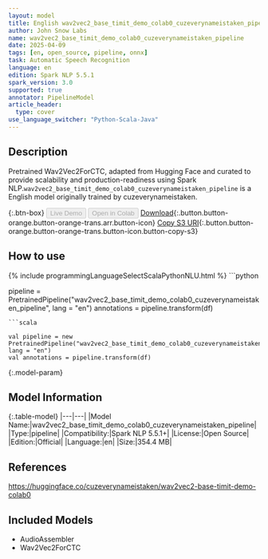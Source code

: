 ```yaml
---
layout: model
title: English wav2vec2_base_timit_demo_colab0_cuzeverynameistaken_pipeline pipeline Wav2Vec2ForCTC from cuzeverynameistaken
author: John Snow Labs
name: wav2vec2_base_timit_demo_colab0_cuzeverynameistaken_pipeline
date: 2025-04-09
tags: [en, open_source, pipeline, onnx]
task: Automatic Speech Recognition
language: en
edition: Spark NLP 5.5.1
spark_version: 3.0
supported: true
annotator: PipelineModel
article_header:
  type: cover
use_language_switcher: "Python-Scala-Java"
---
```


## Description

Pretrained Wav2Vec2ForCTC, adapted from Hugging Face and curated to provide scalability and production-readiness using Spark NLP.`wav2vec2_base_timit_demo_colab0_cuzeverynameistaken_pipeline` is a English model originally trained by cuzeverynameistaken.

{:.btn-box}
<button class="button button-orange" disabled>Live Demo</button>
<button class="button button-orange" disabled>Open in Colab</button>
[Download](https://s3.amazonaws.com/auxdata.johnsnowlabs.com/public/models/wav2vec2_base_timit_demo_colab0_cuzeverynameistaken_pipeline_en_5.5.1_3.0_1744161622235.zip){:.button.button-orange.button-orange-trans.arr.button-icon}
[Copy S3 URI](s3://auxdata.johnsnowlabs.com/public/models/wav2vec2_base_timit_demo_colab0_cuzeverynameistaken_pipeline_en_5.5.1_3.0_1744161622235.zip){:.button.button-orange.button-orange-trans.button-icon.button-copy-s3}

## How to use



<div class="tabs-box" markdown="1">
{% include programmingLanguageSelectScalaPythonNLU.html %}
```python

pipeline = PretrainedPipeline("wav2vec2_base_timit_demo_colab0_cuzeverynameistaken_pipeline", lang = "en")
annotations =  pipeline.transform(df)   

```
```scala

val pipeline = new PretrainedPipeline("wav2vec2_base_timit_demo_colab0_cuzeverynameistaken_pipeline", lang = "en")
val annotations = pipeline.transform(df)

```
</div>

{:.model-param}
## Model Information

{:.table-model}
|---|---|
|Model Name:|wav2vec2_base_timit_demo_colab0_cuzeverynameistaken_pipeline|
|Type:|pipeline|
|Compatibility:|Spark NLP 5.5.1+|
|License:|Open Source|
|Edition:|Official|
|Language:|en|
|Size:|354.4 MB|

## References

https://huggingface.co/cuzeverynameistaken/wav2vec2-base-timit-demo-colab0

## Included Models

- AudioAssembler
- Wav2Vec2ForCTC